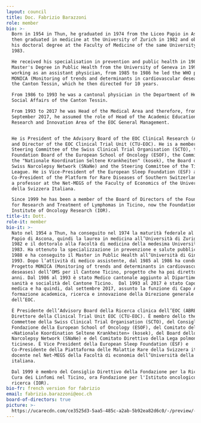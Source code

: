 ```yaml
---
layout: council
title: Doc. Fabrizio Barazzoni
role: member
bio: >-
  Born in 1954 in Thun, he graduated in 1974 from the Liceo Papio in Ascona,
  then graduated in medicine at the University of Zurich in 1982 and obtained
  his doctoral degree at the Faculty of Medicine of the same University in
  1983. 

  He received his specialisation in prevention and public health in 1988 and his
  Master's Degree in Public Health from the University of Geneva in 1993. After
  working as an assistant physician, from 1985 to 1986 he led the WHO project
  MONICA (Monitoring of trends and determinants in cardiovascular deseases) for
  the Canton Tessin, which he then directed for 10 years. 

  From 1986 to 1993 he was a cantonal physician in the Department of Health and
  Social Affairs of the Canton Tessin.  

  From 1993 to 2017 he was Head of the Medical Area and therefore, from
  September 2017, he assumed the role of Head of the Academic Education,
  Research and Innovation Area of the EOC General Management. 


  He is President of the Advisory Board of the EOC Clinical Research (ABREOC)
  and Director of the EOC Clinical Trial Unit (CTU-EOC). He is a member of the
  Steering Committee of the Swiss Clinical Trial Organisation (SCTO), the
  Foundation Board of the European School of Oncology (ESOF), the Committee of
  the "Nationale Koordination Seltene Krankheiten" (kosek), the Board of the
  Swiss Narcolepsy Network (SNaNe) and the Steering Committee of the Ticino Lung
  League. He is Vice-President of the European Sleep Foundation (ESF) and
  Co-President of the Platform for Rare Diseases of Southern Switzerland. He is
  a professor at the Net-MEGS of the Faculty of Economics of the Università
  della Svizzera Italiana.

  Since 1999 he has been a member of the Board of Directors of the Foundation
  for Research and Treatment of Lymphomas in Ticino, now the Foundation for the
  Institute of Oncology Research (IOR).
title-it: Dott.
role-it: member
bio-it: >-
  Nato nel 1954 a Thun, ha conseguito nel 1974 la maturità federale al Liceo
  Papio di Ascona, quindi la laurea in medicina all’Università di Zurigo nel
  1982 e il dottoralo alla Facoltà di medicina della medesima Università nel
  1983. Ha ottenuto la specializzazione in prevenzione e salute pubblica nel
  1988 e ha conseguito il Master in Public Health all’Università di Ginevra nel
  1993. Dopo l’attività di medico assistente, dal 1985 al 1986 ha condotto il
  Progetto MONICA (Monitoring of trends and determinants in cardiovascular
  deseases) dell’OMS per il Cantone Ticino, progetto che ha poi diretto per 10
  anni. Dal 1986 al 1993 è stato Medico cantonale aggiunto al Dipartimento di
  sanità e socialità del Cantone Ticino.  Dal 1993 al 2017 è stato Capo Area
  medica e ha quindi, dal settembre 2017, assunto la funzione di Capo Area
  formazione academica, ricerca e innovazione della Direzione generale
  dell’EOC. 

  È Presidente dell’Advisory Board della Ricerca clinica dell’EOC (ABREOC) e
  Direttore della Clinical Trial Unit EOC (CTU-EOC). È membro dello the Steering
  Commettee della Swiss Clinical Trial Organisation (SCTO), del Consiglio di
  Fondazione della European School of Oncology (ESOF), del Comitato della
  «Nationale Koordination Seltene Krankheiten» (kosek), del Board dello Swiss
  Narcolepsy Network (SNaNe) e del Comitato Direttivo della Lega polmonare
  ticinese. È Vice President della European Sleep Foundation (ESF) e
  Co-Presidente della Piattaforma delle Malattie Rare della Svizzera italiana. È
  docente nel Net-MEGS della Facoltà di economia dell’Università della Svizzera
  italiana.

  Dal 1999 è membro del Consiglio Direttivo della Fondazione per la Ricerca e la
  Cura dei Linfomi nel Ticino, ora Fondazione per l'Istituto oncologico di
  ricerca (IOR).
bio-fr: french version for fabrizio
email: fabrizio.barazzoni@eoc.ch
board-of-directors: true
picture: >-
  https://ucarecdn.com/ce3525d3-5aa5-485c-a2ab-5b92ea82d6c0/-/preview/-/enhance/85/-/sharp/15/
---
```


